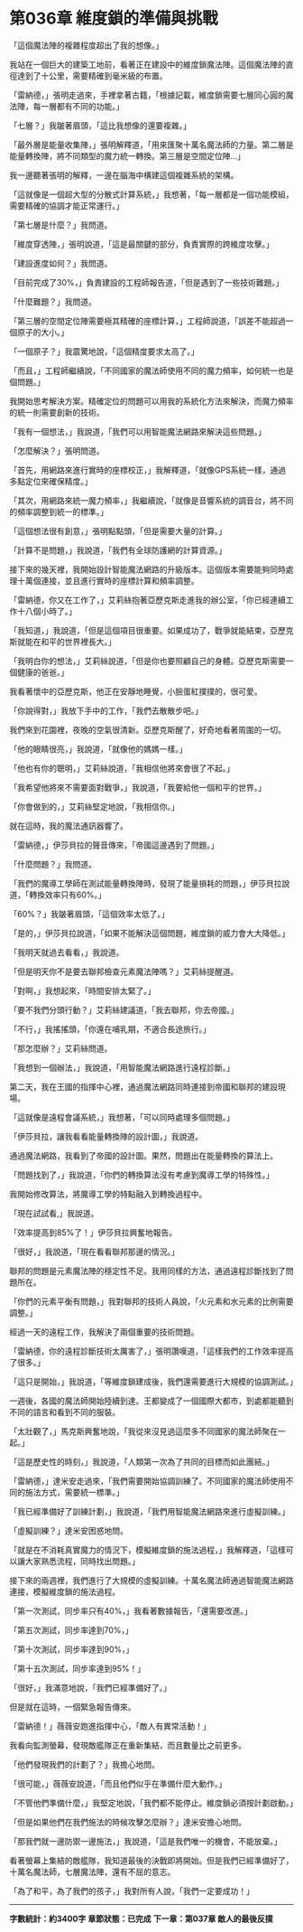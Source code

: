 # 第036章 維度鎖的準備與挑戰

「這個魔法陣的複雜程度超出了我的想像。」

我站在一個巨大的建築工地前，看著正在建設中的維度鎖魔法陣。這個魔法陣的直徑達到了十公里，需要精確到毫米級的布置。

「雷納德，」張明走過來，手裡拿著古籍，「根據記載，維度鎖需要七層同心圓的魔法陣，每一層都有不同的功能。」

「七層？」我皺著眉頭，「這比我想像的還要複雜。」

「最外層是能量收集陣，」張明解釋道，「用來匯聚十萬名魔法師的力量。第二層是能量轉換陣，將不同類型的魔力統一轉換。第三層是空間定位陣...」

我一邊聽著張明的解釋，一邊在腦海中構建這個複雜系統的架構。

「這就像是一個超大型的分散式計算系統，」我想著，「每一層都是一個功能模組，需要精確的協調才能正常運行。」

「第七層是什麼？」我問道。

「維度穿透陣，」張明說道，「這是最關鍵的部分，負責實際的跨維度攻擊。」

「建設進度如何？」我問道。

「目前完成了30%，」負責建設的工程師報告道，「但是遇到了一些技術難題。」

「什麼難題？」我問道。

「第三層的空間定位陣需要極其精確的座標計算，」工程師說道，「誤差不能超過一個原子的大小。」

「一個原子？」我震驚地說，「這個精度要求太高了。」

「而且，」工程師繼續說，「不同國家的魔法師使用不同的魔力頻率，如何統一也是個問題。」

我開始思考解決方案。精確定位的問題可以用我的系統化方法來解決，而魔力頻率的統一則需要創新的技術。

「我有一個想法，」我說道，「我們可以用智能魔法網路來解決這些問題。」

「怎麼解決？」張明問道。

「首先，用網路來進行實時的座標校正，」我解釋道，「就像GPS系統一樣，通過多點定位來確保精度。」

「其次，用網路來統一魔力頻率，」我繼續說，「就像是音響系統的調音台，將不同的頻率調整到統一的標準。」

「這個想法很有創意，」張明點點頭，「但是需要大量的計算。」

「計算不是問題，」我說道，「我們有全球防護網的計算資源。」

接下來的幾天裡，我開始設計智能魔法網路的升級版本。這個版本需要能夠同時處理十萬個連接，並且進行實時的座標計算和頻率調整。

「雷納德，你又在工作了，」艾莉絲抱著亞歷克斯走進我的辦公室，「你已經連續工作十八個小時了。」

「我知道，」我說道，「但是這個項目很重要。如果成功了，戰爭就能結束，亞歷克斯就能在和平的世界裡長大。」

「我明白你的想法，」艾莉絲說道，「但是你也要照顧自己的身體。亞歷克斯需要一個健康的爸爸。」

我看著懷中的亞歷克斯，他正在安靜地睡覺，小臉蛋紅撲撲的，很可愛。

「你說得對，」我放下手中的工作，「我們去散散步吧。」

我們來到花園裡，夜晚的空氣很清新。亞歷克斯醒了，好奇地看著周圍的一切。

「他的眼睛很亮，」我說道，「就像他的媽媽一樣。」

「他也有你的聰明，」艾莉絲說道，「我相信他將來會很了不起。」

「我希望他將來不需要面對戰爭，」我說道，「我要給他一個和平的世界。」

「你會做到的，」艾莉絲堅定地說，「我相信你。」

就在這時，我的魔法通訊器響了。

「雷納德，」伊莎貝拉的聲音傳來，「帝國這邊遇到了問題。」

「什麼問題？」我問道。

「我們的魔導工學師在測試能量轉換陣時，發現了能量損耗的問題，」伊莎貝拉說道，「轉換效率只有60%。」

「60%？」我皺著眉頭，「這個效率太低了。」

「是的，」伊莎貝拉說道，「如果不能解決這個問題，維度鎖的威力會大大降低。」

「我明天就過去看看，」我說道。

「但是明天你不是要去聯邦檢查元素魔法陣嗎？」艾莉絲提醒道。

「對啊，」我想起來，「時間安排太緊了。」

「要不我們分頭行動？」艾莉絲建議道，「我去聯邦，你去帝國。」

「不行，」我搖搖頭，「你還在哺乳期，不適合長途旅行。」

「那怎麼辦？」艾莉絲問道。

「我想到一個辦法，」我說道，「用智能魔法網路進行遠程診斷。」

第二天，我在王國的指揮中心裡，通過魔法網路同時連接到帝國和聯邦的建設現場。

「這就像是遠程會議系統，」我想著，「可以同時處理多個問題。」

「伊莎貝拉，讓我看看能量轉換陣的設計圖，」我說道。

通過魔法網路，我看到了帝國的設計圖。果然，問題出在能量轉換的算法上。

「問題找到了，」我說道，「你們的轉換算法沒有考慮到魔導工學的特殊性。」

我開始修改算法，將魔導工學的特點融入到轉換過程中。

「現在試試看,」我說道。

「效率提高到85%了！」伊莎貝拉興奮地報告。

「很好，」我說道，「現在看看聯邦那邊的情況。」

聯邦的問題是元素魔法陣的穩定性不足。我用同樣的方法，通過遠程診斷找到了問題所在。

「你們的元素平衡有問題，」我對聯邦的技術人員說，「火元素和水元素的比例需要調整。」

經過一天的遠程工作，我解決了兩個重要的技術問題。

「雷納德，你的遠程診斷技術太厲害了，」張明讚嘆道，「這樣我們的工作效率提高了很多。」

「這只是開始，」我說道，「等維度鎖建成後，我們還需要進行大規模的協調測試。」

一週後，各國的魔法師開始陸續到達。王都變成了一個國際大都市，到處都能聽到不同的語言和看到不同的服裝。

「太壯觀了，」馬克斯興奮地說，「我從來沒見過這麼多不同國家的魔法師聚在一起。」

「這是歷史性的時刻，」我說道，「人類第一次為了共同的目標而如此團結。」

「雷納德，」達米安走過來，「我們需要開始協調訓練了。不同國家的魔法師使用不同的施法方式，需要統一標準。」

「我已經準備好了訓練計劃，」我說道，「我們用智能魔法網路來進行虛擬訓練。」

「虛擬訓練？」達米安困惑地問。

「就是在不消耗真實魔力的情況下，模擬維度鎖的施法過程，」我解釋道，「這樣可以讓大家熟悉流程，同時找出問題。」

接下來的兩週裡，我們進行了大規模的虛擬訓練。十萬名魔法師通過智能魔法網路連接，模擬維度鎖的施法過程。

「第一次測試，同步率只有40%，」我看著數據報告，「還需要改進。」

「第五次測試，同步率達到70%，」

「第十次測試，同步率達到90%，」

「第十五次測試，同步率達到95%！」

「很好，」我滿意地說，「我們已經準備好了。」

但是就在這時，一個緊急報告傳來。

「雷納德！」薇薇安跑進指揮中心，「敵人有異常活動！」

我看向監測螢幕，發現敵艦隊正在重新集結，而且數量比之前更多。

「他們發現我們的計劃了？」我擔心地問。

「很可能，」薇薇安說道，「而且他們似乎在準備什麼大動作。」

「不管他們準備什麼，」我堅定地說，「我們都不能停止。維度鎖必須按計劃啟動。」

「但是如果他們在我們施法的時候攻擊怎麼辦？」達米安擔心地問。

「那我們就一邊防禦一邊施法，」我說道，「這是我們唯一的機會，不能放棄。」

看著螢幕上集結的敵艦隊，我知道最後的決戰即將開始。但是我們已經準備好了，十萬名魔法師，七層魔法陣，還有不屈的意志。

「為了和平，為了我們的孩子，」我對所有人說，「我們一定要成功！」

---

**字數統計：約3400字**
**章節狀態：已完成**
**下一章：第037章 敵人的最後反撲**
